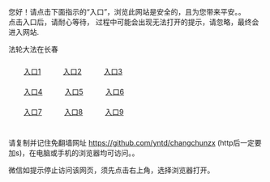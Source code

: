 您好！请点击下面指示的“入口”，浏览此网站是安全的，且为您带来平安。。 <br/>
点击入口后，请耐心等待， 过程中可能会出现无法打开的提示，请忽略，最终会进入网站. </br>

法轮大法在长春<br/>
<div style="padding:10px"><a style="margin:20px" target="_blank" href="https://d1nmqsli8qrlu5.cloudfront.net/2Qpsp?jsjgkfe" id="ccLink1" rel="nofollow">入口1</a> <a target="_blank" style="margin:20px" href="https://d28uyz600o83p1.cloudfront.net/2Qpsp?xhoypgur" id="ccLink2" rel="nofollow">入口2</a> <a style="margin:20px" target="_blank" href="https://d1cnx4bh5ow5mg.cloudfront.net/2Qpsp?zpawt" id="ccLink3" rel="nofollow">入口3</a></div>

<div style="padding:10px" ><a style="margin:20px" target="_blank" href="https://d1nmqsli8qrlu5.cloudfront.net/2Qpsp?jsjgkfe" id="ccLink4" rel="nofollow">入口4</a> <a style="margin:20px" href="https://d28uyz600o83p1.cloudfront.net/2Qpsp?xhoypgur" target="_blank" id="ccLink5" rel="nofollow">入口5</a> <a style="margin:20px" href="https://d1cnx4bh5ow5mg.cloudfront.net/2Qpsp?zpawt" target="_blank" id="ccLink6" rel="nofollow">入口6</a></div>

<div style="padding:10px"><a style="margin:20px" target="_blank" href="https://d1nmqsli8qrlu5.cloudfront.net/2Qpsp?jsjgkfe" id="ccLink7" rel="nofollow">入口7</a> <a style="margin:20px" href="https://d28uyz600o83p1.cloudfront.net/2Qpsp?xhoypgur" target="_blank" id="ccLink8" rel="nofollow">入口8</a> <a style="margin:20px" target="_blank" href="https://d1cnx4bh5ow5mg.cloudfront.net/2Qpsp?zpawt" id="ccLink9" rel="nofollow">入口9</a></div>

<br/>



请复制并记住免翻墙网址 https://github.com/yntd/changchunzx (http后一定要加s)，在电脑或手机的浏览器均可访问。。<br/>

微信如提示停止访问该网页，须先点击右上角，选择浏览器打开。
